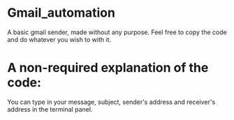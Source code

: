 # Gmail_automation

A basic gmail sender, made without any purpose.
Feel free to copy the code and do whatever you wish to with it.

# A non-required explanation of the code:
You can type in your message, subject, sender's address and receiver's address in the terminal panel.


